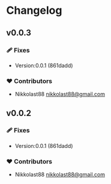 # Changelog


## v0.0.3


### 🩹 Fixes

  - Version:0.0.1 (861dadd)

### ❤️  Contributors

- Nikkolast88 <nikkolast88@gmail.com>

## v0.0.2


### 🩹 Fixes

  - Version:0.0.1 (861dadd)

### ❤️  Contributors

- Nikkolast88 <nikkolast88@gmail.com>

